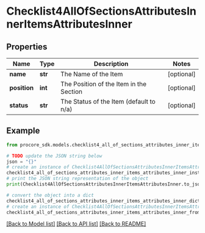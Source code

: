 # Checklist4AllOfSectionsAttributesInnerItemsAttributesInner


## Properties

Name | Type | Description | Notes
------------ | ------------- | ------------- | -------------
**name** | **str** | The Name of the Item | [optional] 
**position** | **int** | The Position of the Item in the Section | [optional] 
**status** | **str** | The Status of the Item (default to n/a) | [optional] 

## Example

```python
from procore_sdk.models.checklist4_all_of_sections_attributes_inner_items_attributes_inner import Checklist4AllOfSectionsAttributesInnerItemsAttributesInner

# TODO update the JSON string below
json = "{}"
# create an instance of Checklist4AllOfSectionsAttributesInnerItemsAttributesInner from a JSON string
checklist4_all_of_sections_attributes_inner_items_attributes_inner_instance = Checklist4AllOfSectionsAttributesInnerItemsAttributesInner.from_json(json)
# print the JSON string representation of the object
print(Checklist4AllOfSectionsAttributesInnerItemsAttributesInner.to_json())

# convert the object into a dict
checklist4_all_of_sections_attributes_inner_items_attributes_inner_dict = checklist4_all_of_sections_attributes_inner_items_attributes_inner_instance.to_dict()
# create an instance of Checklist4AllOfSectionsAttributesInnerItemsAttributesInner from a dict
checklist4_all_of_sections_attributes_inner_items_attributes_inner_from_dict = Checklist4AllOfSectionsAttributesInnerItemsAttributesInner.from_dict(checklist4_all_of_sections_attributes_inner_items_attributes_inner_dict)
```
[[Back to Model list]](../README.md#documentation-for-models) [[Back to API list]](../README.md#documentation-for-api-endpoints) [[Back to README]](../README.md)



